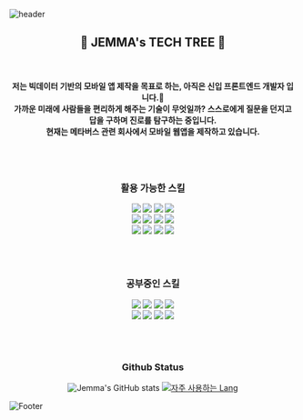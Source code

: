 ![header](https://capsule-render.vercel.app/api?type=waving&color=timeGradient&height=300&text=어제와는%20다른%20오늘&animation=fadeIn&fontSize=80)

<h2 align="center"> 🚀 JEMMA's TECH TREE 🚀</h2>

<br>

<h4 align="center"> 저는 빅데이터 기반의 모바일 앱 제작을 목표로 하는, 아직은 신입 프론트엔드 개발자 입니다.🐣 <br> 가까운 미래에 사람들을 편리하게 해주는 기술이 무엇일까? 스스로에게 질문을 던지고 답을 구하며 진로를 탐구하는 중입니다. <br> 현재는 메타버스 관련 회사에서 모바일 웹앱을 제작하고 있습니다.<h4>


<br>
	
	
	
<br>

<div align="center">
	<h3> 활용 가능한 스킬 </h3>
<img src="https://img.shields.io/badge/Flutter-02569B?style=for-the-badge&logo=Flutter&logoColor=white"/> 
<img src="https://img.shields.io/badge/Dart-0175C2?style=for-the-badge&logo=dart&logoColor=white"/> 
<img src="https://img.shields.io/badge/Vue-4FC08D?style=for-the-badge&logo=vue.js&logoColor=white"/> 
<img src="https://img.shields.io/badge/React-61DAFB?style=for-the-badge&logo=React&logoColor=white&"/> 
<br>
<img src="https://img.shields.io/badge/JavaScript-F7DF1E?style=for-the-badge&logo=javascript&logoColor=white"/>
<img src="https://img.shields.io/badge/Node.js-339933?style=for-the-badge&logo=node.js&logoColor=white"/>
<img src="https://img.shields.io/badge/Nest.js-E0234E?style=for-the-badge&logo=NestJS&logoColor=white"/>
<img src="https://img.shields.io/badge/Java-007396?style=for-the-badge&logo=java&logoColor=white"/>
<br>
<img src="https://img.shields.io/badge/MySQL-4479A1?style=for-the-badge&logo=mysql&logoColor=white"/>
<img src="https://img.shields.io/badge/MongoDB-47A248?style=for-the-badge&logo=mongoDB&logoColor=white&fontColor=white"/>
<img src="https://img.shields.io/badge/Firebase-FFCA28?style=for-the-badge&logo=firebase&logoColor=white"/>
<img src="https://img.shields.io/badge/Github-181717?style=for-the-badge&logo=github&logoColor=white"/>

<br><br>

<h3> 공부중인 스킬 </h3>
<img src="https://img.shields.io/badge/Python-FECC00?style=for-the-badge&logo=python&logoColor=white"/>
<img src="https://img.shields.io/badge/django-092E20?style=for-the-badge&logo=django&logoColor=white&fontColor=white"/>
<img src="https://img.shields.io/badge/Pandas-150458?style=for-the-badge&logo=pandas&logoColor=white&fontColor=white"/>
<img src="https://img.shields.io/badge/TensorFlow-FF6F00?style=for-the-badge&logo=tensorflow&logoColor=white&fontColor=white"/>
<br>
<img src="https://img.shields.io/badge/Swift-F05138?style=for-the-badge&logo=swift&logoColor=white&fontColor=white"/>
<img src="https://img.shields.io/badge/AWS-FF9900?style=for-the-badge&logo=AmazonAWS&logoColor=white&fontColor=white"/>
<img src="https://img.shields.io/badge/Docker-2496ED?style=for-the-badge&logo=docker&logoColor=white&fontColor=white"/>
<img src="https://img.shields.io/badge/Kubernetes-326CE5?style=for-the-badge&logo=kubernetes&logoColor=white&fontColor=white"/>

</div>

<br><br>


<h3 align="center">Github Status</h3>

<div align="center">
	
![Jemma's GitHub stats](https://github-readme-stats.vercel.app/api?username=ejayjeon&show_icons=true&theme=merko)
	[![자주 사용하는 Lang](https://github-readme-stats.vercel.app/api/top-langs/?username=ejayjeon&layout=compact&theme=merko&card_width=300)](https://github.com/anuraghazra/github-readme-stats)
</div>
  
  
  


	
![Footer](https://capsule-render.vercel.app/api?type=waving&color=timeGradient&height=200&animation=fadeIn&fontSize=80&section=footer)
